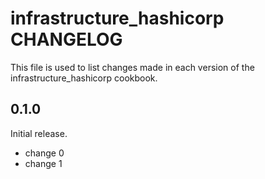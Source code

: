 # infrastructure_hashicorp CHANGELOG

This file is used to list changes made in each version of the infrastructure_hashicorp cookbook.

## 0.1.0

Initial release.

- change 0
- change 1
